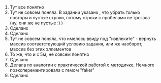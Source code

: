 
1. Тут все понятно
2. Тут не совсем поняла. В задании указано , что убрать только повторы и пустые строки, потому строки с пробелами не трогала (ну, они же не пустые :) )
3. Сделано
4. Сделано
5. Тут не совсем поняла, что имелось ввиду под "извлеките" - вернуть массив соответствующий условию задания, или же наоборот, массив без этих эллементов
6. То же, что и с 5м, не совсем понятно
7. Сделано
8. Делала по аналогии с практической работой с методичке. Немного поэксперементировала с гемом "faker"
9. Сделано
